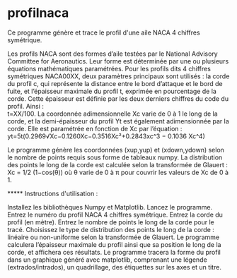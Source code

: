 # profilnaca
Ce programme génère et trace le profil d'une aile NACA 4 chiffres symétrique.

Les profils NACA sont des formes d’aile testées par le National Advisory Committee for Aeronautics.
Leur forme est déterminée par une ou plusieurs équations mathématiques paramétrées. Pour les profils dits 4 chiffres symétriques NACA00XX, deux paramètres principaux sont utilisés : 
la corde du profil c, qui représente la distance entre le bord d’attaque et le bord de fuite, et l’épaisseur maximale du profil t, 
exprimée en pourcentage de la corde. Cette épaisseur est définie par les deux derniers chiffres du code du profil. Ainsi :  
t=XX/100.
La coordonnée adimensionnelle Xc varie de 0 à 1 le long de la corde, et la demi-épaisseur du profil Yt est également adimensionnée par la corde. 
Elle est paramétrée en fonction de Xc par l’équation :
yt=5t(0.2969√Xc−0.1260Xc−0.3516Xc²+0.2843xc^3 − 0.1036 Xc^4)


Le programme génère les coordonnées (xup,yup) et (xdown,ydown) selon le nombre de points requis sous forme de tableaux numpy. La distribution des points le long de la corde est calculée selon la transformée de Glauert :
Xc = 1/2 (1−cos(θ)) où θ varie de 0 à π pour couvrir les valeurs de Xc de 0 à 1.

***** Instructions d'utilisation :

Installez les bibliothèques Numpy et Matplotlib.
Lancez le programme.
Entrez le numéro du profil NACA 4 chiffres symétrique.
Entrez la corde du profil (en mètre).
Entrez le nombre de points le long de la corde pour le tracé.
Choisissez le type de distribution des points le long de la corde : linéaire ou non-uniforme selon la transformée de Glauert.
Le programme calculera l’épaisseur maximale du profil ainsi que sa position le long de la corde, et affichera ces résultats.
Le programme tracera la forme du profil dans un graphique généré avec matplotlib, comprenant une légende (extrados/intrados), un quadrillage, des étiquettes sur les axes et un titre.